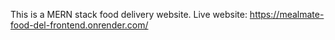 This is a MERN stack food delivery website.
Live website: https://mealmate-food-del-frontend.onrender.com/
